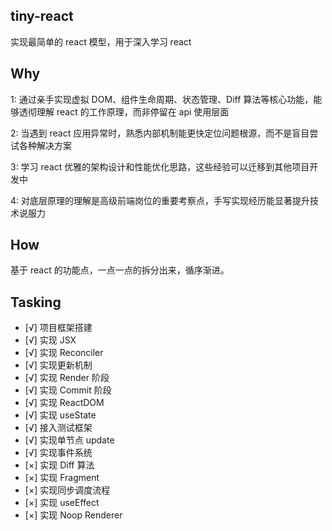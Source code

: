 ## tiny-react

实现最简单的 react 模型，用于深入学习 react

## Why

1: 通过亲手实现虚拟 DOM、组件生命周期、状态管理、Diff 算法等核心功能，能够透彻理解 react 的工作原理，而非停留在 api 使用层面

2: 当遇到 react 应用异常时，熟悉内部机制能更快定位问题根源，而不是盲目尝试各种解决方案

3: 学习 react 优雅的架构设计和性能优化思路，这些经验可以迁移到其他项目开发中

4: 对底层原理的理解是高级前端岗位的重要考察点，手写实现经历能显著提升技术说服力

## How

基于 react 的功能点，一点一点的拆分出来，循序渐进。

## Tasking

- [√] 项目框架搭建
- [√] 实现 JSX
- [√] 实现 Reconciler
- [√] 实现更新机制
- [√] 实现 Render 阶段
- [√] 实现 Commit 阶段
- [√] 实现 ReactDOM
- [√] 实现 useState
- [√] 接入测试框架
- [√] 实现单节点 update
- [√] 实现事件系统
- [×] 实现 Diff 算法
- [×] 实现 Fragment
- [×] 实现同步调度流程
- [×] 实现 useEffect
- [×] 实现 Noop Renderer
